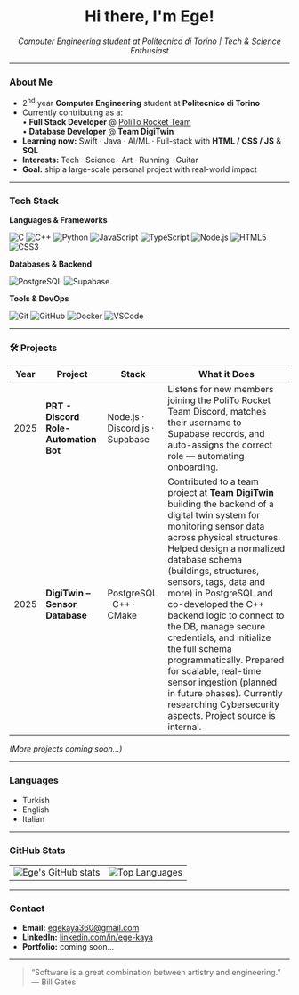 <h1 align="center">Hi there, I'm Ege!</h1>

<p align="center">
  <em>Computer Engineering student at Politecnico di Torino | Tech &amp; Science Enthusiast</em>
</p>

---

###  About Me
-  2<sup>nd</sup> year **Computer Engineering** student at **Politecnico di Torino**
-  Currently contributing as a:  
  • **Full Stack Developer** @ <a href="https://www.politorocketteam.it">PoliTo Rocket Team</a>  
  • **Database Developer** @ **Team DigiTwin**
-  **Learning now:** Swift · Java · AI/ML · Full-stack with **HTML / CSS / JS** &amp; **SQL**
-  **Interests:** Tech · Science · Art · Running · Guitar
-  **Goal:** ship a large-scale personal project with real-world impact

---

###  Tech Stack

**Languages & Frameworks**

![C](https://img.shields.io/badge/C-00599C?style=flat&logo=c&logoColor=white)
![C++](https://img.shields.io/badge/C++-00599C?style=flat&logo=c%2B%2B&logoColor=white)
![Python](https://img.shields.io/badge/Python-3776AB?style=flat&logo=python&logoColor=white)
![JavaScript](https://img.shields.io/badge/JavaScript-F7DF1E?style=flat&logo=javascript&logoColor=black)
![TypeScript](https://img.shields.io/badge/TypeScript-3178C6?style=flat&logo=typescript&logoColor=white)
![Node.js](https://img.shields.io/badge/Node.js-339933?style=flat&logo=node.js&logoColor=white)
![HTML5](https://img.shields.io/badge/HTML5-E34F26?style=flat&logo=html5&logoColor=white)
![CSS3](https://img.shields.io/badge/CSS3-1572B6?style=flat&logo=css3&logoColor=white)

**Databases & Backend**

![PostgreSQL](https://img.shields.io/badge/PostgreSQL-4169E1?style=flat&logo=postgresql&logoColor=white)
![Supabase](https://img.shields.io/badge/Supabase-3ECF8E?style=flat&logo=supabase&logoColor=white)

**Tools & DevOps**

![Git](https://img.shields.io/badge/Git-F05032?style=flat&logo=git&logoColor=white)
![GitHub](https://img.shields.io/badge/GitHub-181717?style=flat&logo=github&logoColor=white)
![Docker](https://img.shields.io/badge/Docker-2496ED?style=flat&logo=docker&logoColor=white)
![VSCode](https://img.shields.io/badge/VSCode-007ACC?style=flat&logo=visual-studio-code&logoColor=white)

---

### 🛠️ Projects

| Year | Project | Stack | What it Does |
|------|---------|-------|--------------|
| 2025 | **PRT - Discord Role-Automation Bot** | Node.js · Discord.js · Supabase | Listens for new members joining the PoliTo Rocket Team Discord, matches their username to Supabase records, and auto-assigns the correct role — automating onboarding. |
| 2025 | **DigiTwin – Sensor Database** | PostgreSQL · C++ · CMake | Contributed to a team project at **Team DigiTwin** building the backend of a digital twin system for monitoring sensor data across physical structures. Helped design a normalized database schema (buildings, structures, sensors, tags, data and more) in PostgreSQL and co-developed the C++ backend logic to connect to the DB, manage secure credentials, and initialize the full schema programmatically. Prepared for scalable, real-time sensor ingestion (planned in future phases). Currently researching Cybersecurity aspects. Project source is internal. |


*(More projects coming soon…)*

---

###  Languages
-  Turkish
-  English
-  Italian

---

### GitHub Stats

<table align="center">
  <tr>
    <td>
      <img src="https://github-readme-stats.vercel.app/api?username=egekaya1&show_icons=true&theme=radical" alt="Ege's GitHub stats" />
    </td>
    <td>
      <img src="https://github-readme-stats.vercel.app/api/top-langs/?username=egekaya1&layout=compact&theme=radical" alt="Top Languages" />
    </td>
  </tr>
</table>

---

###  Contact
-  **Email:** <a href="mailto:egekaya360@gmail.com">egekaya360@gmail.com</a>  
-  **LinkedIn:** <a href="https://www.linkedin.com/in/ege-kaya/">linkedin.com/in/ege-kaya</a>  
-  **Portfolio:** coming soon…

---

> “Software is a great combination between artistry and engineering.” — Bill Gates
